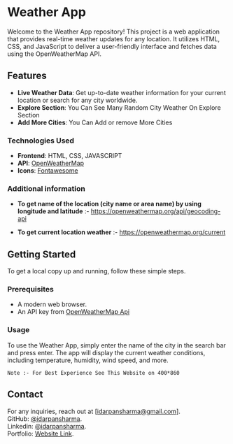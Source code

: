 # Weather App

Welcome to the Weather App repository! This project is a web application that provides real-time weather updates for any location. It utilizes HTML, CSS, and JavaScript to deliver a user-friendly interface and fetches data using the OpenWeatherMap API.

## Features

- **Live Weather Data**: Get up-to-date weather information for your current location or search for any city worldwide.
- **Explore Section**: You Can See Many Random City Weather On Explore Section
- **Add More Cities**: You Can Add or remove More Cities

### Technologies Used 

- **Frontend**: HTML, CSS, JAVASCRIPT
- **API**: [OpenWeatherMap](https://openweathermap.org/)
- **Icons**: [Fontawesome](https://fontawesome.com/)

### Additional information 

- **To get name of the location (city name or area name) by using longitude and latitude** :- 
https://openweathermap.org/api/geocoding-api

- **To get current location weather** :- https://openweathermap.org/current

## Getting Started

To get a local copy up and running, follow these simple steps.

### Prerequisites
- A modern web browser.
- An API key from [OpenWeatherMap Api](https://home.openweathermap.org/api_keys)

### Usage

To use the Weather App, simply enter the name of the city in the search bar and press enter. The app will display the current weather conditions, including temperature, humidity, wind speed, and more.

`
Note :- For Best Experience See This Website on 400*860 
`
## Contact
For any inquiries, reach out at [idarpansharma@gmail.com].<br>
GitHub: [@idarpansharma](https://github.com/idarpansharma).<br>
Linkedin: [@idarpansharma](https://www.linkedin.com/in/darpan-sharma-60867222b?utm_source=share&utm_campaign=share_via&utm_content=profile&utm_medium=android_app).<br>
Portfolio: [Website Link](https://darpansharma.netlify.app/).<br>
